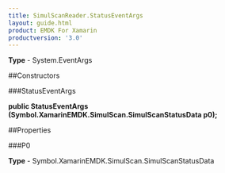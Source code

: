 ```yaml
---
title: SimulScanReader.StatusEventArgs
layout: guide.html
product: EMDK For Xamarin 
productversion: '3.0' 
---
```


    

**Type** - System.EventArgs

##Constructors

###StatusEventArgs

**public StatusEventArgs (Symbol.XamarinEMDK.SimulScan.SimulScanStatusData p0);**


        

##Properties

###P0

        

**Type** - Symbol.XamarinEMDK.SimulScan.SimulScanStatusData
